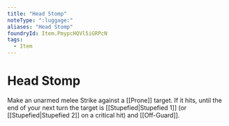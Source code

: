 ```yaml
---
title: "Head Stomp"
noteType: ":luggage:"
aliases: "Head Stomp"
foundryId: Item.PmypcHQVl5iGRPcN
tags:
  - Item
---
```


# Head Stomp

Make an unarmed melee Strike against a [[Prone]] target. If it hits, until the end of your next turn the target is [[Stupefied|Stupefied 1]] (or [[Stupefied|Stupefied 2]] on a critical hit) and [[Off-Guard]].
